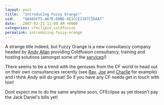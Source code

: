 ```yaml
---
layout: post
title:  "Introducing Fuzzy Orange!"
uid:	"8A9A5FF5-A67E-EBBE-6E1CCE2167C5DAA7"
date:   2007-02-21 11:08 AM +0000
categories: cfeclipse,coldfusion
permalink: introducing-fuzzy-orange
---
```

A strange title indeed, but Fuzzy Orange is a new consultancy company headed by <a href="http://www.creative-restraint.co.uk">Andy Allan</a> providing Coldfusion consultancy, training and hosting solutions (amongst some of the <A href="http://www.creative-restraint.co.uk/blog/index.cfm/2007/2/20/Fuzzy-Orange-Ltd---Consultancy">services</a>!)

There seems to be a trend with the geniuses from the CF world to head out on their own consultancies recently (see <a href="http://ray.camdenfamily.com/">Ray</a>, <a href="http://www.firemoss.com/">Joe</a> and <a href="http://www.carehart.org/">Charlie</a> for example) and I think Andy will do great! So if you have any CF needs get in touch with him!

Dont expect me to do the same anytime soon, CFEclipse as yet doesn't pay the Jack Daniel's bills yet!